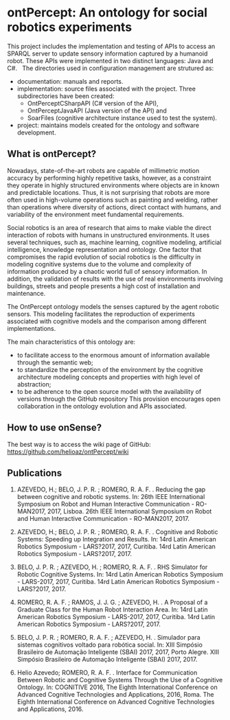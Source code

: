 # ontPercept: An ontology for social robotics experiments

This project includes the implementation and testing of APIs to access an SPARQL server to update sensory information captured by a humanoid robot. These APIs were implemented in two distinct languages: Java and C#.
 
The directories used in configuration management are strutured as:

  - documentation: manuals and reports.
  - implementation: source files associated with the project. Three subdirectories have been created: 
      - OntPerceptCSharpAPI (C# version of the API), 
      - OntPerceptJavaAPI   (Java version of the API)  and 
      - SoarFiles (cognitive architecture instance used to test the system).
  - project: maintains models created for the  ontology and software development.

## What is ontPercept?
Nowadays, state-of-the-art robots are capable of millimetric motion accuracy by performing highly repetitive tasks, however, as a constraint they operate in highly structured environments where objects are in known and predictable locations. Thus, it is not surprising that robots are more often used in high-volume operations such as painting and welding, rather than operations where diversity of actions, direct contact with humans, and variability of the environment meet fundamental requirements. 

Social robotics is an area of research that aims to make viable the direct interaction of robots with humans in unstructured environments. It uses several techniques,  such as, machine learning, cognitive modeling, artificial intelligence, knowledge representation and ontology.    One factor that compromises the rapid evolution of social robotics  is the difficulty in modeling cognitive systems due to the volume and complexity of information produced by a chaotic world full of sensory information. In addition, the validation of results with the use of real environments involving buildings, streets and people presents a high cost of installation and maintenance. 

The OntPercept ontology  models the senses captured by the agent robotic sensors. This modeling  facilitates the reproduction of experiments associated with cognitive models and the comparison among different implementations. 

The main characteristics of this ontology are:

  - to facilitate access to the enormous amount of information available through the semantic web;
  - to standardize the perception of the environment by the cognitive architecture modeling concepts and properties with high level of abstraction;
  - to be adherence to the open source model with the availability of versions through the GitHub repository  This provision encourages open collaboration in the ontology evolution  and  APIs associated.	
  
  ## How to use onSense?
 The best way is to access the wiki page of GitHub:  https://github.com/helioaz/ontPercept/wiki
  
  ## Publications
  1. AZEVEDO, H.; BELO, J. P. R. ; ROMERO, R. A. F. . Reducing the gap between cognitive and robotic systems. In: 26th IEEE International Symposium on Robot and Human Interactive Communication - RO-MAN2017, 2017, Lisboa. 26th IEEE International Symposium on Robot and Human Interactive Communication - RO-MAN2017, 2017.

2. AZEVEDO, H.; BELO, J. P. R. ; ROMERO, R. A. F. . Cognitive and Robotic Systems: Speeding up Integration and Results. In: 14rd Latin American Robotics Symposium - LARS?2017, 2017, Curitiba. 14rd Latin American Robotics Symposium - LARS?2017, 2017.

3. BELO, J. P. R. ; AZEVEDO, H. ; ROMERO, R. A. F. . RHS Simulator for Robotic Cognitive Systems. In: 14rd Latin American Robotics Symposium - LARS-2017, 2017, Curitiba. 14rd Latin American Robotics Symposium - LARS?2017, 2017.

4. ROMERO, R. A. F. ; RAMOS, J. J. G. ; AZEVEDO, H. . A Proposal of a Graduate Class for the Human Robot Interaction Area. In: 14rd Latin American Robotics Symposium - LARS-2017, 2017, Curitiba. 14rd Latin American Robotics Symposium - LARS?2017, 2017.

5. BELO, J. P. R. ; ROMERO, R. A. F. ; AZEVEDO, H. . Simulador para sistemas cognitivos voltado para robótica social. In: XIII Simpósio Brasileiro de Automação Inteligente (SBAI) 2017, 2017, Porto Alegre. XIII Simpósio Brasileiro de Automação Inteligente (SBAI) 2017, 2017.

6. Helio Azevedo; ROMERO, R. A. F. . Interface for Communication Between Robotic and Cognitive Systems Through the Use of a Cognitive Ontology. In: COGNITIVE 2016, The Eighth International Conference on Advanced Cognitive Technologies and Applications, 2016, Roma. The Eighth International Conference on Advanced Cognitive Technologies and Applications, 2016.
	

